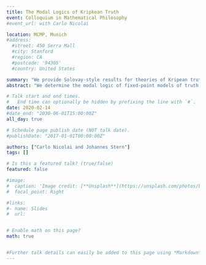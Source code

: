 ```yaml
---
title: The Modal Logics of Kripkean Truth
event: Colloquium in Mathematical Philosophy
#event_url: with Carlo Nicolai

location: MCMP, Munich
#address:
  #street: 450 Serra Mall
  #city: Stanford
  #region: CA
  #postcode: '94305'
  #country: United States

summary: "We provide Solovay-style results for theories of Kripean truth."
abstract: "We determine the modal logic of fixed-point models of truth and their axiomatizations by Solomon Feferman via Solovay-style completeness results. Given a fixed-point model __M__, or an axiomatization S thereof, we find a modal logic M such that a modal sentence A is a theorem of M if and only if the sentence A\\* obtained by translating the modal operator with the truth predicate is true in __M__ or a theorem of S under all such translations. To this end, we introduce a novel possible world semantics featuring both classical and subclassical worlds and establish the completeness of a familiy of non-classical modal logics (in the sense of Segerberg), whose internal logic is subclassical, with respect to this semantics. In a second step we show how to emulate the models of the modal logic within the lattice of Kripkean fixed-point models."

# Talk start and end times.
#   End time can optionally be hidden by prefixing the line with `#`.
date: 2020-02-14
#date_end: "2030-06-01T15:00:00Z"
all_day: true

# Schedule page publish date (NOT talk date).
#publishDate: "2017-01-01T00:00:00Z"

authors: ["Carlo Nicolai and Johannes Stern"]
tags: []

# Is this a featured talk? (true/false)
featured: false

#image:
#  caption: 'Image credit: [**Unsplash**](https://unsplash.com/photos/bzdhc5b3Bxs)'
#  focal_point: Right

#links:
#- name: Slides
#  url:


# Enable math on this page?
math: true


#Further talk details can easily be added to this page using *Markdown* and $\rm \LaTeX$ math code.
---
```

